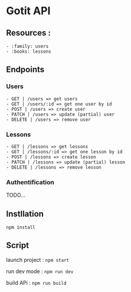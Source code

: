 # Gotit API

## Resources : 

    - :family: users
    - :books: lessons


## Endpoints
    
### Users

    - GET | /users => get users 
    - GET | /users/:id => get one user by id 
    - POST | /users => create user
    - PATCH | /users => update (partial) user
    - DELETE | /users => remove user


### Lessons

    - GET | /lessons => get lessons 
    - GET | /lessons/:id => get one lesson by id 
    - POST | /lessons => create lesson
    - PATCH | /lessons => update (partial) lesson
    - DELETE | /lessons => remove lesson


### Authentification

   TODO...


## Instllation

```npm install```

## Script

launch project : ```npm start```

run dev mode : ```npm run dev```

build APi : ```npm run build```

